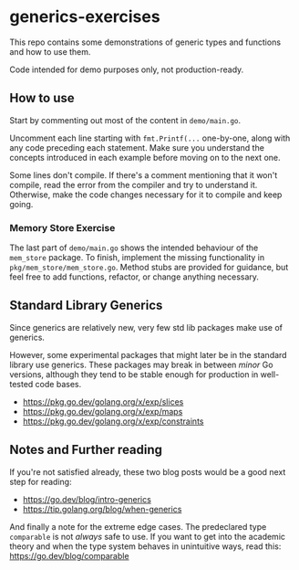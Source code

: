# generics-exercises

This repo contains some demonstrations of generic types and functions and how to use them.

Code intended for demo purposes only, not production-ready.

## How to use

Start by commenting out most of the content in `demo/main.go`.

Uncomment each line starting with `fmt.Printf(...` one-by-one, along with any code preceding each
statement. Make sure you understand the concepts introduced in each example before moving on to 
the next one.

Some lines don't compile. If there's a comment mentioning that it won't compile,
read the error from the compiler and try to understand it. Otherwise, make the
code changes necessary for it to compile and keep going. 

### Memory Store Exercise

The last part of `demo/main.go` shows the intended behaviour of the `mem_store` package. To finish,
implement the missing functionality in `pkg/mem_store/mem_store.go`. Method stubs are provided for
guidance, but feel free to add functions, refactor, or change anything necessary.

## Standard Library Generics

Since generics are relatively new, very few std lib packages make use of generics. 

However, some experimental packages that might later be in the standard library use generics. 
These packages may break in between _minor_ Go versions, although they tend to be stable enough
for production in well-tested code bases.

- https://pkg.go.dev/golang.org/x/exp/slices
- https://pkg.go.dev/golang.org/x/exp/maps
- https://pkg.go.dev/golang.org/x/exp/constraints

## Notes and Further reading

If you're not satisfied already, these two blog posts would be a good next step for reading:

- https://go.dev/blog/intro-generics
- https://tip.golang.org/blog/when-generics

And finally a note for the extreme edge cases. The predeclared type `comparable` is not _always_ safe to
use. If you want to get into the academic theory and when the type system behaves in unintuitive ways,
read this: https://go.dev/blog/comparable 

